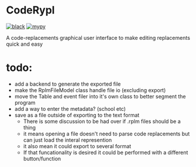 # CodeRypl

[![black](https://github.com/TG-Techie/CodeRypl/actions/workflows/black.yml/badge.svg?branch=main)](https://github.com/TG-Techie/CodeRypl/actions/workflows/black.yml)
[![mypy](https://github.com/TG-Techie/CodeRypl/actions/workflows/mypy.yml/badge.svg?branch=main)](https://github.com/TG-Techie/CodeRypl/actions/workflows/mypy.yml)

A code-replacements graphical user interface to make editing replacements quick and easy

# todo:
- add a backend to generate the exported file
- make the RplmFileModel class handle file io (excluding export)
- move the Table and event filer into it's own class to better segment the program
- add a way to enter the metadata? (school etc)
- save as a file outside of exporting to the text format
    - There is some discussion to be had over if .rplm files should be a thing
    - it means opening a file doesn't need to parse code replacements but can just load the interal represention
    - it also mean it could export to several format
    - If that funcationality is desired it could be performed with a different button/function
 
